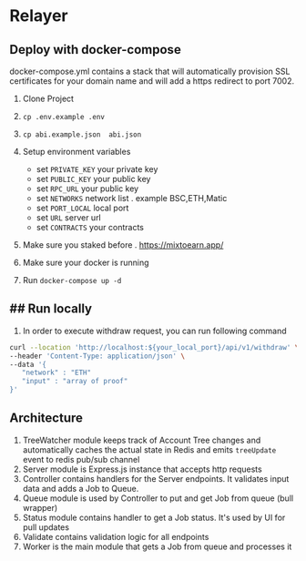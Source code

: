 # Relayer

## Deploy with docker-compose

docker-compose.yml contains a stack that will automatically provision SSL certificates for your domain name and will add a https redirect to port 7002.

1. Clone Project

2. `cp .env.example .env `

3. `cp abi.example.json  abi.json `

4. Setup environment variables

   - set `PRIVATE_KEY` your private key
   - set `PUBLIC_KEY` your public key
   - set `RPC_URL` your public key
   - set `NETWORKS` network list . example BSC,ETH,Matic
   - set `PORT_LOCAL` local port
   - set `URL` server url
   - set `CONTRACTS` your contracts

5. Make sure you staked before . https://mixtoearn.app/

6. Make sure your docker is running

7. Run `docker-compose up -d`

## ## Run locally

1. In order to execute withdraw request, you can run following command

```bash
curl --location 'http://localhost:${your_local_port}/api/v1/withdraw' \
--header 'Content-Type: application/json' \
--data '{
   "network" : "ETH"
   "input" : "array of proof"
}'

```

## Architecture

1. TreeWatcher module keeps track of Account Tree changes and automatically caches the actual state in Redis and emits `treeUpdate` event to redis pub/sub channel
2. Server module is Express.js instance that accepts http requests
3. Controller contains handlers for the Server endpoints. It validates input data and adds a Job to Queue.
4. Queue module is used by Controller to put and get Job from queue (bull wrapper)
5. Status module contains handler to get a Job status. It's used by UI for pull updates
6. Validate contains validation logic for all endpoints
7. Worker is the main module that gets a Job from queue and processes it
